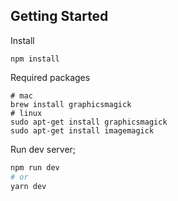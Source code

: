 ## Getting Started

Install

```
npm install
```

Required packages
```
# mac
brew install graphicsmagick
# linux
sudo apt-get install graphicsmagick
sudo apt-get install imagemagick
```

Run dev server; 

```bash
npm run dev
# or
yarn dev
```